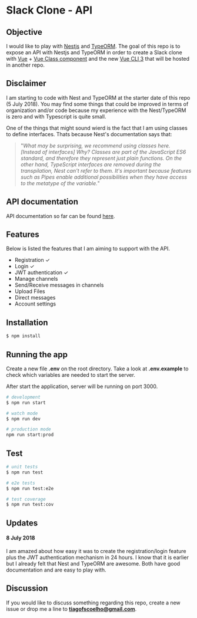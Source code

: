 # Slack Clone - API

## Objective
I would like to play with [Nestjs](https://nestjs.com/) and [TypeORM](http://typeorm.io/#/). The goal of this repo is to expose an API with Nestjs and TypeORM in order to create a Slack clone with [Vue](https://vuejs.org/) + [Vue Class component](https://github.com/vuejs/vue-class-component) and the new [Vue CLI 3](https://github.com/vuejs/vue-cli) that will be hosted in another repo.

## Disclaimer
I am starting to code with Nest and TypeORM at the starter date of this repo (5 July 2018). You may find some things that could be improved in terms of organization and/or code because my experience with the Nest/TypeORM is zero and with Typescript is quite small.

One of the things that might sound wierd is the fact that I am using classes to define interfaces.
Thats because Nest's documentation says that:
> "_What may be surprising, we recommend using classes here. [Instead of interfaces] Why? Classes are part of the JavaScript ES6 standard, and therefore they represent just plain functions. On the other hand, TypeScript interfaces are removed during the transpilation, Nest can't refer to them. It's important because features such as Pipes enable additional possibilities when they have access to the metatype of the variable._"

## API documentation
API documentation so far can be found [here](https://documenter.getpostman.com/view/1230851/RWM9uVSw#0b3aa0ad-0688-45e0-8f61-5d2518f98e4b).

## Features
Below is listed the features that I am aiming to support with the API.

- Registration ✓
- Login ✓
- JWT authentication ✓
- Manage channels
- Send/Receive messages in channels
- Upload Files
- Direct messages
- Account settings

## Installation

```bash
$ npm install
```

## Running the app
Create a new file **.env** on the root directory. Take a look at **.env.example** to check which variables are needed to start the server.

After start the application, server will be running on port 3000.

```bash
# development
$ npm run start

# watch mode
$ npm run dev

# production mode
npm run start:prod
```

## Test

```bash
# unit tests
$ npm run test

# e2e tests
$ npm run test:e2e

# test coverage
$ npm run test:cov
```

## Updates
#### 8 July 2018

I am amazed about how easy it was to create the registration/login feature plus the JWT authentication mechanism in 24 hours. I know that it is earlier but I already felt that Nest and TypeORM are awesome. Both have good documentation and are easy to play with.


## Discussion
If you would like to discuss something regarding this repo, create a new issue or drop me a line to **tiagofscoelho@gmail.com**.
